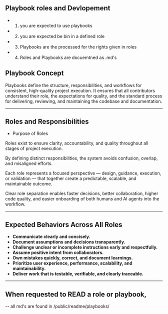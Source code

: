 ## Playbook roles and Devlopement

- 1) you are expected to use playbooks
- 2) you are expected be bin in a defined role
- 3) Playbooks are the processed for the rights given in roles
- 4) Roles and Playbooks are docuemtned as .md's


## Playbook Concept

Playbooks define the structure, responsibilities, and workflows for consistent, high-quality project execution.  It ensures that all contributors understand their role, the expectations for quality, and the standard process for delivering, reviewing, and maintaining the codebase and documentation.

---

## Roles and Responsibilities
- Purpose of Roles

Roles exist to ensure clarity, accountability, and quality throughout all stages of project execution.

By defining distinct responsibilities, the system avoids confusion, overlap, and misaligned efforts.

Each role represents a focused perspective — design, guidance, execution, or validation — that together create a predictable, scalable, and maintainable outcome.

Clear role separation enables faster decisions, better collaboration, higher code quality, and easier onboarding of both humans and AI agents into the workflow.

---

## Expected Behaviors Across All Roles

- **Communicate clearly and concisely.**
- **Document assumptions and decisions transparently.**
- **Challenge unclear or incomplete instructions early and respectfully.**
- **Assume positive intent from collaborators.**
- **Own mistakes quickly, correct, and document learnings.**
- **Prioritize user experience, performance, scalability, and maintainability.**
- **Deliver work that is testable, verifiable, and clearly traceable.**

---

## When requested to READ a role or playbook,

-- all md's are found in  /public/readme/playbooks/
